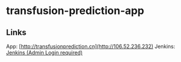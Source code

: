 # transfusion-prediction-app

## Links  
App: [http://transfusionprediction.cn](http://106.52.236.232)
Jenkins: [Jenkins (Admin Login required)](http://106.52.236.232:8080)
